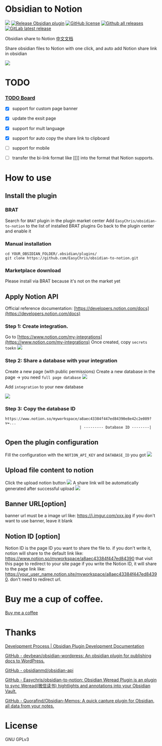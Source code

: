 # Obsidian to Notion
[![](https://github.com/Easychris/obsidian-to-notion/actions/workflows/CI.yml/badge.svg)](https://github.com/Easychris/obsidian-to-notion/actions/workflows/CI.yml)
[![Release Obsidian plugin](https://github.com/Easychris/obsidian-to-notion/actions/workflows/release.yml/badge.svg)](https://github.com/Easychris/obsidian-to-notion/actions/workflows/release.yml)
[![GitHub license](https://img.shields.io/github/license/EasyChris/obsidian-to-notion)](https://raw.githubusercontent.com/EasyChris/obsidian-to-notion/master/LICENSE)
[![Github all releases](https://img.shields.io/github/downloads/Easychris/obsidian-to-notion/total.svg)](https://GitHub.com/Easychris/obsidian-to-notion/releases/)
[![GitLab latest release](https://badgen.net/github/release/Easychris/obsidian-to-notion/)](https://github.com/Easychris/obsidian-to-notion/releases)


Obsidian share to Notion [中文文档](README-zh.md)

Share obsidian files to Notion with one click, and auto add Notion share link in obsidian

![](./doc/1.gif)

# TODO
### [TODO Board](https://github.com/users/EasyChris/projects/3/views/1)
- [x] support for custom page banner
- [x] update the exsit page
- [x] support for mult language
- [x] support for auto copy the share link to clipboard
- [ ] support for mobile
- [ ] transfer the bi-link format like [[]] into the format that Notion supports.


# How to use
## Install the plugin
### BRAT
Search for `BRAT` plugin in the plugin market center
Add `EasyChris/obsidian-to-notion` to the list of installed BRAT plugins
Go back to the plugin center and enable it
### Manual installation
```
cd YOUR_OBSIDIAN_FOLDER/.obsidian/plugins/
git clone https://github.com/EasyChris/obsidian-to-notion.git
```
### Marketplace download
Please install via BRAT because it's not on the market yet

## Apply Notion API
Official reference documentation: [https://developers.notion.com/docs](https://developers.notion.com/docs)
### Step 1: Create integration.
Go to [https://www.notion.com/my-integrations](https://www.notion.com/my-integrations)
Once created, copy `secrets toekn`
![](https://files.readme.io/2ec137d-093ad49-create-integration.gif)

### Step 2: Share a database with your integration
Create a new page (with public permissions)
Create a new database in the page -> you need `full page database`
![](./doc/3.gif)

Add `integration` to your new database

![](https://files.readme.io/0a267dd-share-database-with-integration.gif)

### Step 3: Copy the database ID

```
https://www.notion.so/myworkspace/a8aec43384f447ed84390e8e42c2e089?v=...
                                  | --------- Database ID --------|

```



## Open the plugin configuration
Fill the configuration with the `NOTION_API_KEY` and `DATABASE_ID` you got
![](./doc/2.png)

## Upload file content to notion
Click the upload notion button
![](./doc/4.png)
A share link will be automatically generated after successful upload
![](./doc/5.png)


## Banner URL[option]
banner url must be a image url like: https://i.imgur.com/xxx.jpg
if you don't want to use banner, leave it blank

## Notion ID [option]
Notion ID is the page ID you want to share the file to.
if you don't write it, notion will share to the default link like: https://www.notion.so/myworkspace/a8aec43384f447ed84390 that visit this page to redirect to your site page
if you write the Notion ID, it will share to the page link like: https://your_user_name.notion.site/myworkspace/a8aec43384f447ed84390. don't need to redirect url.


# Buy me a cup of coffee.

[Buy me a coffee](https://dun.mianbaoduo.com/@easy)

# Thanks
[Development Process | Obsidian Plugin Development Documentation](https://luhaifeng666.github.io/obsidian-plugin-docs-zh/zh/getting-started/development-workflow.html)

[GitHub - devbean/obsidian-wordpress: An obsidian plugin for publishing docs to WordPress.](https://github.com/devbean/obsidian-wordpress)

[GitHub - obsidianmd/obsidian-api](https://github.com/obsidianmd/obsidian-api)

[GitHub - Easychris/obsidian-to-notion: Obsidian Weread Plugin is an plugin to sync Weread(微信读书) hightlights and annotations into your Obsidian Vault.](https://github.dev/zhaohongxuan/obsidian-weread-plugin)

[GitHub - Quorafind/Obsidian-Memos: A quick capture plugin for Obsidian, all data from your notes.](https://github.com/Quorafind/Obsidian-Memos)

# License
GNU GPLv3